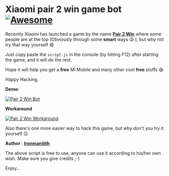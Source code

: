 # Xiaomi pair 2 win game bot  [![Awesome](https://cdn.rawgit.com/sindresorhus/awesome/d7305f38d29fed78fa85652e3a63e154dd8e8829/media/badge.svg)](https://github.com//ironmaniiith/Github-profile-name-writer/star)

Recently Xiaomi has launched a game by the name [**Pair 2 Win**](http://www.mi.com/in/events/2ndanniversary/playgame/) where some people are at the top (Obviously through some **smart** ways :stuck_out_tongue_winking_eye:  ), but why not try that way yourself :smile:

Just copy paste the `script.js` in the console (by hitting F12) after starting the game, and it will do the rest.

Hope it will help you get a __free__ Mi Mobile and many other cool __free__ stuffs :smile: 

Happy Hacking.


**Demo**:

[![Pair 2 Win Bot](http://img.youtube.com/vi/uyOmX0g6jMg/0.jpg)](http://www.youtube.com/watch?v=uyOmX0g6jMg "Pair 2 Win Bot")


**Workaround**

[![Pair 2 Win Workaround](http://img.youtube.com/vi/N1l2QJGQHEo/0.jpg)](http://www.youtube.com/watch?v=N1l2QJGQHEo "Pair 2 Win Workaround")


Also there's one more easier way to hack this game, but why don't you try it yourself :wink:

**Author** : [**Ironmaniiith**](https://github.com/ironmaniiith)

The above script is free to use, anyone can use it according to his/her own wish. Make sure you give credits ;-)

Enjoy...